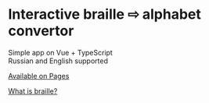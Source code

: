 # Interactive braille ⇨ alphabet convertor

Simple app on Vue + TypeScript  
Russian and English supported

[Available on Pages](https://k0balt.github.io/braille/)

[What is braille?](https://en.wikipedia.org/wiki/Braille)  